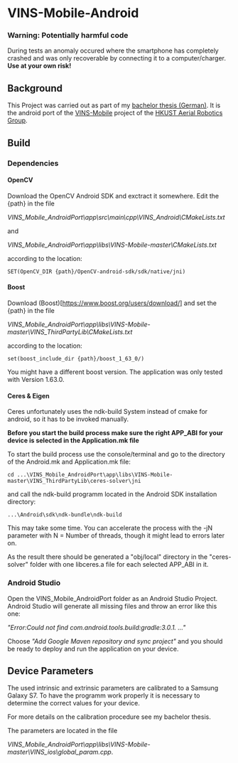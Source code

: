 # VINS-Mobile-Android

### Warning: Potentially harmful code

During tests an anomaly occured where the smartphone has completely crashed and was only recoverable by connecting it to a computer/charger. **Use at your own risk!**

## Background

This Project was carried out as part of my [bachelor thesis (German)](https://epb.bibl.th-koeln.de/frontdoor/index/index/docId/1138). It is the android port of the [VINS-Mobile](https://github.com/HKUST-Aerial-Robotics/VINS-Mobile) project of the [HKUST Aerial Robotics Group](http://uav.ust.hk/).

## Build

### Dependencies
#### OpenCV
Download the OpenCV Android SDK and exctract it somewhere. 
Edit the {path} in the file 

*VINS_Mobile_AndroidPort\app\src\main\cpp\VINS_Android\CMakeLists.txt*

and 

*VINS_Mobile_AndroidPort\app\libs\VINS-Mobile-master\CMakeLists.txt*

according to the location:
```
SET(OpenCV_DIR {path}/OpenCV-android-sdk/sdk/native/jni)
```


#### Boost
Download (Boost)[https://www.boost.org/users/download/] and set the {path} in the file

*VINS_Mobile_AndroidPort\app\libs\VINS-Mobile-master\VINS_ThirdPartyLib\CMakeLists.txt*

according to the location:
```
set(boost_include_dir {path}/boost_1_63_0/)
```
You might have a different boost version. The application was only tested with Version 1.63.0.


#### Ceres & Eigen
Ceres unfortunately uses the ndk-build System instead of cmake for android, so it has to be invoked manually.

**Before you start the build process make sure the right APP_ABI for your device is selected in the Application.mk file**

To start the build process use the console/terminal and go to the directory of the Android.mk and Application.mk file:
```
cd ...\VINS_Mobile_AndroidPort\app\libs\VINS-Mobile-master\VINS_ThirdPartyLib\ceres-solver\jni
```
and call the ndk-build programm located in the Android SDK installation directory:
```
...\Android\sdk\ndk-bundle\ndk-build
```
This may take some time. You can accelerate the process with the -jN parameter with N = Number of threads, though it might lead to errors later on.

As the result there should be generated a "obj/local" directory in the "ceres-solver" folder with one libceres.a file for each selected APP_ABI in it.


### Android Studio

Open the VINS_Mobile_AndroidPort folder as an Android Studio Project. Android Studio will generate all missing files and throw an error like this one:

*"Error:Could not find com.android.tools.build:gradle:3.0.1. ..."*

Choose *"Add Google Maven repository and sync project"* and you should be ready to deploy and run the application on your device.

## Device Parameters

The used intrinsic and extrinsic parameters are calibrated to a Samsung Galaxy S7. To have the programm work properly it is necessary to determine the correct values for your device.

For more details on the calibration procedure see my bachelor thesis.

The parameters are located in the file 

*VINS_Mobile_AndroidPort\app\libs\VINS-Mobile-master\VINS_ios\global_param.cpp*.
